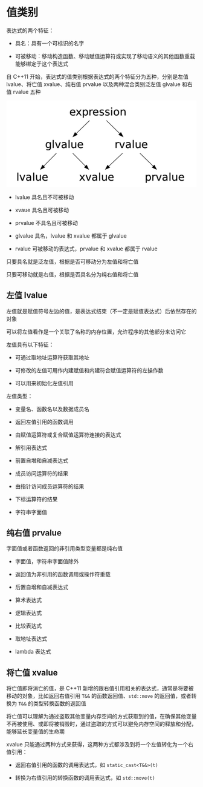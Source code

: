 # 值类别

表达式的两个特征：

- 具名：具有一个可标识的名字

- 可被移动：移动构造函数、移动赋值运算符或实现了移动语义的其他函数重载能够绑定于这个表达式

自 C++11 开始，表达式的值类别根据表达式的两个特征分为五种，分别是左值 lvalue、将亡值 xvalue、纯右值 prvalue 以及两种混合类别泛左值 glvalue 和右值 rvalue 五种

![01](值类别.assets/01.png)

- lvalue 具名且不可被移动

- xvaue 具名且可被移动

- prvalue 不具名且可被移动

- glvalue 具名，lvalue 和 xvalue 都属于 glvalue

- rvalue 可被移动的表达式，prvalue 和 xvalue 都属于 rvalue

只要具名就是泛左值，根据是否可移动分为左值和将亡值

只要可移动就是右值，根据是否具名分为纯右值和将亡值

## 左值 lvalue

左值就是赋值符号左边的值，是表达式结束（不一定是赋值表达式）后依然存在的对象

可以将左值看作是一个关联了名称的内存位置，允许程序的其他部分来访问它

左值具有以下特征：

- 可通过取地址运算符获取其地址

- 可修改的左值可用作内建赋值和内建符合赋值运算符的左操作数

- 可以用来初始化左值引用

左值类型：

- 变量名、函数名以及数据成员名

- 返回左值引用的函数调用

- 由赋值运算符或复合赋值运算符连接的表达式

- 解引用表达式

- 前置自增和自减表达式

- 成员访问运算符的结果

- 由指针访问成员运算符的结果

- 下标运算符的结果

- 字符串字面值

## 纯右值 prvalue

字面值或者函数返回的非引用类型变量都是纯右值

- 字面值，字符串字面值除外

- 返回值为非引用的函数调用或操作符重载

- 后置自增和自减表达式

- 算术表达式

- 逻辑表达式

- 比较表达式

- 取地址表达式

- lambda 表达式

## 将亡值 xvalue

将亡值即将消亡的值，是 C++11 新增的跟右值引用相关的表达式，通常是将要被移动的对象，比如返回右值引用 `T&&` 的函数返回值、`std::move` 的返回值，或者转换为 `T&&` 的类型转换函数的返回值

将亡值可以理解为通过盗取其他变量内存空间的方式获取到的值，在确保其他变量不再被使用、或即将被销毁时，通过盗取的方式可以避免内存空间的释放和分配，能够延长变量值的生命期

xvalue 只能通过两种方式来获得，这两种方式都涉及到将一个左值转化为一个右值引用：

- 返回右值引用的函数的调用表达式，如 `static_cast<T&&>(t)`

- 转换为右值引用的转换函数的调用表达式，如 `std::move(t)`